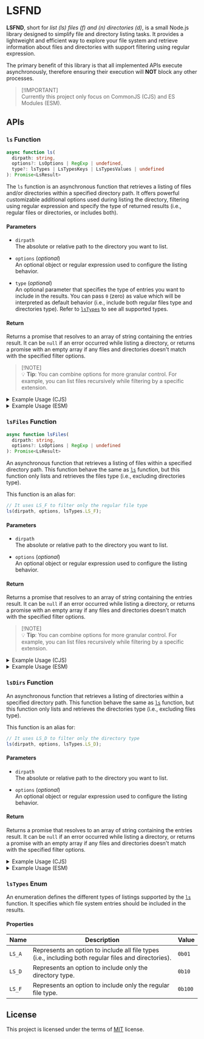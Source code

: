 # LSFND

**LSFND**, short for _list (ls) files (f) and (n) directories (d)_, is a small
Node.js library designed to simplify file and directory listing tasks. It provides a
lightweight and efficient way to explore your file system and retrieve information
about files and directories with support filtering using regular expression.

The primary benefit of this library is that all implemented APIs execute asynchronously,
therefore ensuring their execution will **NOT** block any other processes.

> [!IMPORTANT]\
> Currently this project only focus on CommonJS (CJS) and ES Modules (ESM).

## APIs

### `ls` Function
```ts
async function ls(
  dirpath: string,
  options?: LsOptions | RegExp | undefined,
  type?: lsTypes | LsTypesKeys | LsTypesValues | undefined
): Promise<LsResult>
```

The `ls` function is an asynchronous function that retrieves a listing of files
and/or directories within a specified directory path. It offers powerful customizable
additional options used during listing the directory, filtering using regular
expression and specify the type of returned results (i.e., regular files or directories,
or includes both).

#### Parameters

- `dirpath`\
  The absolute or relative path to the directory you want to list.

- `options` (_optional_)\
  An optional object or regular expression used to configure the listing behavior.

- `type` (_optional_)\
  An optional parameter that specifies the type of entries you want to include
  in the results. You can pass `0` (zero) as value which will be interpreted as
  default behavior (i.e., include both regular files type and directories type).
  Refer to [`lsTypes`](#lsTypes-enum) to see all supported types.

#### Return

Returns a promise that resolves to an array of string containing the entries result.
It can be `null` if an error occurred while listing a directory, or returns a
promise with an empty array if any files and directories doesn't match with the
specified filter options.

> [!NOTE]\
> 💡 **Tip**: You can combine options for more granular control. For example,
> you can list files recursively while filtering by a specific extension.

<details>
<summary>Example Usage (CJS)</summary>

```js
const { ls, lsTypes } = require('lsfnd');

(async () => {
  // List all files and directories in the current directory
  const allFiles = await ls('.');
  console.log(allFiles);
  
  // List only JavaScript files in the current directory recursively
  const jsFiles = await ls('.', {
    recursive: true,
    match: /\.js$/
  }, lsTypes.LS_F);
  console.log(jsFiles);
})();
```
</details>

<details>
<summary>Example Usage (ESM)</summary>

```js
import { ls, lsTypes } from 'lsfnd';

// List all files and directories in the current directory
const allFiles = await ls('.');
console.log(allFiles);

// List only JavaScript files in the current directory recursively
const jsFiles = await ls('.', {
  recursive: true,
  match: /\.js$/
}, lsTypes.LS_F);
console.log(jsFiles);
```
</details>

### `lsFiles` Function
```ts
async function lsFiles(
  dirpath: string,
  options?: LsOptions | RegExp | undefined
): Promise<LsResult>
```

An asynchronous function that retrieves a listing of files within a specified
directory path. This function behave the same as [`ls`](#ls-function) function,
but this function only lists and retrieves the files type (i.e., excluding directories type).

This function is an alias for:
```js
// It uses LS_F to filter only the regular file type
ls(dirpath, options, lsTypes.LS_F);
```

#### Parameters

- `dirpath`\
  The absolute or relative path to the directory you want to list.

- `options` (_optional_)\
  An optional object or regular expression used to configure the listing behavior.

#### Return

Returns a promise that resolves to an array of string containing the entries result.
It can be `null` if an error occurred while listing a directory, or returns a
promise with an empty array if any files and directories doesn't match with the
specified filter options.

> [!NOTE]\
> 💡 **Tip**: You can combine options for more granular control. For example,
> you can list files recursively while filtering by a specific extension.

<details>
<summary>Example Usage (CJS)</summary>

```js
const { lsFiles } = require('lsfnd');

(async () => {
  // Search and list LICENSE and README file in current directory
  const files = await lsFiles('.', /(README|LICENSE)(\.md|\.txt)*$/);
  console.log(files);
})();
```
</details>

<details>
<summary>Example Usage (ESM)</summary>

```js
import { lsFiles } from 'lsfnd';

// Search and list LICENSE and README file in current directory
const files = await lsFiles('.', /(README|LICENSE)(\.md)*$/);
console.log(files);
```
</details>

### `lsDirs` Function

An asynchronous function that retrieves a listing of directories within a specified
directory path. This function behave the same as [`ls`](#ls-function) function, but this
function only lists and retrieves the directories type (i.e., excluding files type).

This function is an alias for:
```js
// It uses LS_D to filter only the directory type
ls(dirpath, options, lsTypes.LS_D);
```

#### Parameters

- `dirpath`\
  The absolute or relative path to the directory you want to list.

- `options` (_optional_)\
  An optional object or regular expression used to configure the listing behavior.

#### Return

Returns a promise that resolves to an array of string containing the entries result.
It can be `null` if an error occurred while listing a directory, or returns a
promise with an empty array if any files and directories doesn't match with the
specified filter options.

<details>
<summary>Example Usage (CJS)</summary>

```js
const { lsDirs } = require('lsfnd');

(async () => {
  // List all installed NPM packages in 'node_modules' directory
  // excluding '.bin' directory and organization packages (prefixed with '@')
  const npmPkgs = await lsDirs('node_modules', { exclude: /(\.bin|@.+)/ });
  console.log(npmPkgs);
})();
```
</details>

<details>
<summary>Example Usage (ESM)</summary>

```js
import { lsDirs } from 'lsfnd';

// List all installed NPM packages in 'node_modules' directory
// excluding '.bin' directory and organization packages (prefixed with '@')
const npmPkgs = await lsDirs('node_modules', { exclude: /(\.bin|@.+)/ });
console.log(npmPkgs);
```
</details>

### `lsTypes` Enum

An enumeration defines the different types of listings supported by the
[`ls`](#ls-function) function. It specifies which file system entries should be
included in the results.

#### Properties

|   Name   |   Description   |   Value   |
| -------- | --------------- | --------- |
| `LS_A`   | Represents an option to include all file types (i.e., including both regular files and directories). | `0b01` |
| `LS_D`   | Represents an option to include only the directory type. | `0b10` |
| `LS_F`   | Represents an option to include only the regular file type. | `0b100` |

## License

This project is licensed under the terms of [MIT](./LICENSE) license.
